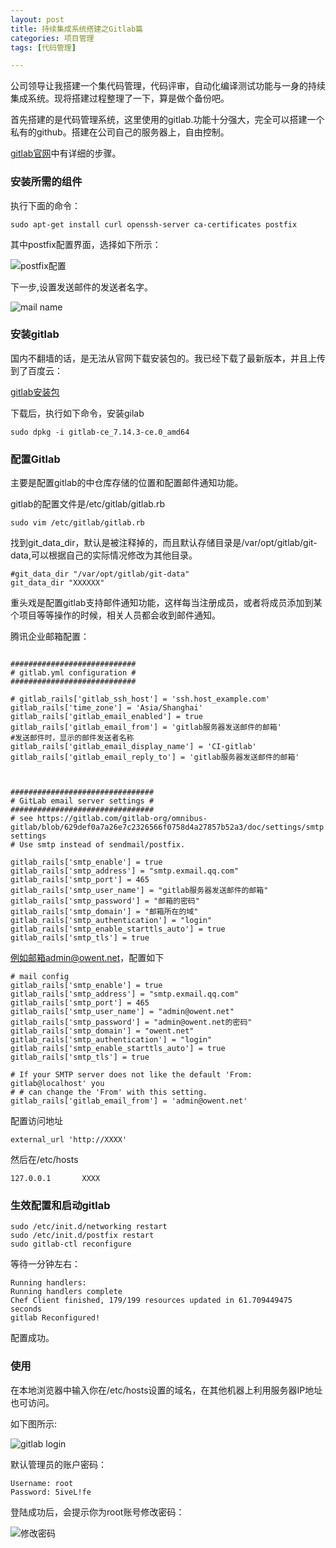 ```yaml
---
layout: post
title: 持续集成系统搭建之Gitlab篇
categories: 项目管理
tags: [代码管理]

---
```


公司领导让我搭建一个集代码管理，代码评审，自动化编译测试功能与一身的持续集成系统。现将搭建过程整理了一下，算是做个备份吧。

<!--more-->

首先搭建的是代码管理系统，这里使用的gitlab.功能十分强大，完全可以搭建一个私有的github。搭建在公司自己的服务器上，自由控制。

[gitlab官网][1]中有详细的步骤。

### 安装所需的组件

执行下面的命令：
```
sudo apt-get install curl openssh-server ca-certificates postfix
```

其中postfix配置界面，选择如下所示：

![postfix配置][2]

下一步,设置发送邮件的发送者名字。

![mail name][3]

### 安装gitlab

国内不翻墙的话，是无法从官网下载安装包的。我已经下载了最新版本，并且上传到了百度云：

[gitlab安装包][4]

下载后，执行如下命令，安装gilab

```
sudo dpkg -i gitlab-ce_7.14.3-ce.0_amd64
```

### 配置Gitlab

主要是配置gitlab的中仓库存储的位置和配置邮件通知功能。

gitlab的配置文件是/etc/gitlab/gitlab.rb

```
sudo vim /etc/gitlab/gitlab.rb
```
找到git_data_dir，默认是被注释掉的，而且默认存储目录是/var/opt/gitlab/git-data,可以根据自己的实际情况修改为其他目录。

```
#git_data_dir "/var/opt/gitlab/git-data"
git_data_dir "XXXXXX"

```

重头戏是配置gitlab支持邮件通知功能，这样每当注册成员，或者将成员添加到某个项目等等操作的时候，相关人员都会收到邮件通知。

腾讯企业邮箱配置：
```

############################
# gitlab.yml configuration #
############################

# gitlab_rails['gitlab_ssh_host'] = 'ssh.host_example.com'
gitlab_rails['time_zone'] = 'Asia/Shanghai'
gitlab_rails['gitlab_email_enabled'] = true
gitlab_rails['gitlab_email_from'] = 'gitlab服务器发送邮件的邮箱'
#发送邮件时，显示的邮件发送者名称
gitlab_rails['gitlab_email_display_name'] = 'CI-gitlab'
gitlab_rails['gitlab_email_reply_to'] = 'gitlab服务器发送邮件的邮箱'



################################
# GitLab email server settings #
################################
# see https://gitlab.com/gitlab-org/omnibus-gitlab/blob/629def0a7a26e7c2326566f0758d4a27857b52a3/doc/settings/smtp.md#smtp-settings
# Use smtp instead of sendmail/postfix.

gitlab_rails['smtp_enable'] = true
gitlab_rails['smtp_address'] = "smtp.exmail.qq.com"
gitlab_rails['smtp_port'] = 465
gitlab_rails['smtp_user_name'] = "gitlab服务器发送邮件的邮箱"
gitlab_rails['smtp_password'] = "邮箱的密码"
gitlab_rails['smtp_domain'] = "邮箱所在的域"
gitlab_rails['smtp_authentication'] = "login"
gitlab_rails['smtp_enable_starttls_auto'] = true
gitlab_rails['smtp_tls'] = true

```
例如邮箱admin@owent.net，配置如下

```
# mail config
gitlab_rails['smtp_enable'] = true
gitlab_rails['smtp_address'] = "smtp.exmail.qq.com"
gitlab_rails['smtp_port'] = 465
gitlab_rails['smtp_user_name'] = "admin@owent.net"
gitlab_rails['smtp_password'] = "admin@owent.net的密码"
gitlab_rails['smtp_domain'] = "owent.net"
gitlab_rails['smtp_authentication'] = "login"
gitlab_rails['smtp_enable_starttls_auto'] = true
gitlab_rails['smtp_tls'] = true
 
# If your SMTP server does not like the default 'From: gitlab@localhost' you
# # can change the 'From' with this setting.
gitlab_rails['gitlab_email_from'] = 'admin@owent.net'
```


配置访问地址

```
external_url 'http://XXXX'
```

然后在/etc/hosts

```
127.0.0.1       XXXX
```

### 生效配置和启动gitlab

```
sudo /etc/init.d/networking restart
sudo /etc/init.d/postfix restart
sudo gitlab-ctl reconfigure
```
等待一分钟左右：

```
Running handlers:
Running handlers complete
Chef Client finished, 179/199 resources updated in 61.709449475 seconds
gitlab Reconfigured!
```
配置成功。

### 使用


在本地浏览器中输入你在/etc/hosts设置的域名，在其他机器上利用服务器IP地址也可访问。

如下图所示:

![gitlab login][5]

默认管理员的账户密码：

```
Username: root
Password: 5iveL!fe
```
登陆成功后，会提示你为root账号修改密码：

![修改密码][6]



[1]: https://about.gitlab.com/downloads/#ubuntu1404
[2]: http://7xj6ce.com1.z0.glb.clouddn.com/gitlab-env-1.png
[3]: http://7xj6ce.com1.z0.glb.clouddn.com/gitlab-env-2.png
[4]: http://pan.baidu.com/s/1c0djCdi
[5]: http://7xj6ce.com1.z0.glb.clouddn.com/gitlab-env-3.png
[6]: http://7xj6ce.com1.z0.glb.clouddn.com/gitlab-env-4.png
